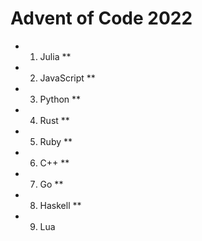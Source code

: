 # Advent of Code 2022

- 1. Julia **
- 2. JavaScript **
- 3. Python **
- 4. Rust **
- 5. Ruby **
- 6. C++ **
- 7. Go **
- 8. Haskell **
- 9. Lua

